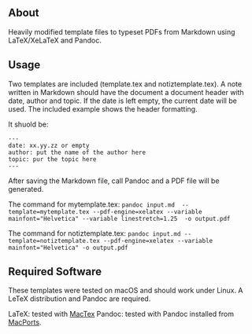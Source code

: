 ## About

Heavily modified template files to typeset PDFs from Markdown using LaTeX/XeLaTeX and Pandoc.

## Usage

Two templates are included (template.tex and notiztemplate.tex). A note written in Markdown should have the document a document header with date, author and topic. If the date is left empty, the current date will be used. The included example shows the header formatting.

It shuold be:
```
---
date: xx.yy.zz or empty
author: put the name of the author here
topic: pur the topic here
---
```

After saving the Markdown file, call Pandoc and a PDF file will be generated. 

The command for mytemplate.tex:
`pandoc input.md  --template=mytemplate.tex --pdf-engine=xelatex --variable mainfont="Helvetica" --variable linestretch=1.25  -o output.pdf`

The command for notiztemplate.tex:
`pandoc input.md --template=notiztemplate.tex --pdf-engine=xelatex --variable mainfont="Helvetica" -o output.pdf`

## Required Software

These templates were tested on macOS and should work under Linux. A LeTeX distribution and Pandoc are required.

LaTeX: tested with [MacTex](http://www.tug.org/mactex/)
Pandoc: tested with Pandoc installed from [MacPorts](https://www.macports.org).
